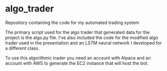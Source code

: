 # algo_trader
Repository containing the code for my automated trading system 

The primary script used for the algo trader that generated data for the project is the algo.py file. 
I've also included the code for the modified algo trader used in the presentation and an LSTM neural network I developed for a different class.  

To use this algorithmic trader you need an account with Alpaca and an account with AWS to generate the EC2 instance that will host the bot. 
